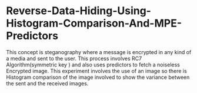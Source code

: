 # Reverse-Data-Hiding-Using-Histogram-Comparison-And-MPE-Predictors
This concept is steganography where a message is encrypted in any kind of a media  and sent to the user. This process involves RC7 Algorithm(symmetric key ) and also uses predictors to fetch a noiseless Encrypted image. This experiment involves the use of an image so there is Histogram comparison of the image involved to show the variance between the sent and the received images.  
